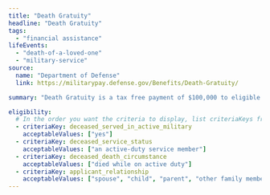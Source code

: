 ```yaml
---
title: "Death Gratuity"
headline: "Death Gratuity"
tags:
  - "financial assistance"
lifeEvents:
  - "death-of-a-loved-one"
  - "military-service"
source:
  name: "Department of Defense"
  link: https://militarypay.defense.gov/Benefits/Death-Gratuity/

summary: "Death Gratuity is a tax free payment of $100,000 to eligible survivors of members of the Armed Forces, who died while on active duty or while serving in certain reserve statuses."

eligibility:
  # In the order you want the criteria to display, list criteriaKeys from the csv here, each followed by a comma-separated list of which values indicate eligibility for that criteria. Wrap individual values in quotes if they have inner commas.
  - criteriaKey: deceased_served_in_active_military
    acceptableValues: ["yes"]
  - criteriaKey: deceased_service_status
    acceptableValues: ["an active-duty service member"]
  - criteriaKey: deceased_death_circumstance
    acceptableValues: ["died while on active duty"]
  - criteriaKey: applicant_relationship
    acceptableValues: ["spouse", "child", "parent", "other family member"]
---
```

